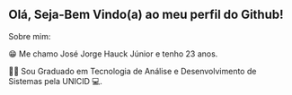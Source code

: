 ## Olá, Seja-Bem Vindo(a) ao meu perfil do Github! 

Sobre mim:

:grin: Me chamo José Jorge Hauck Júnior e tenho 23 anos.

:man_student: Sou Graduado em Tecnologia de Análise e Desenvolvimento de Sistemas pela UNICID 💻.




  
  
  
